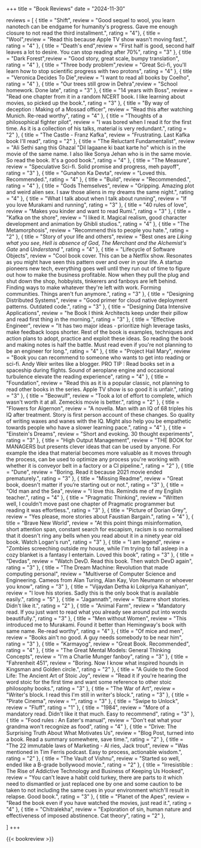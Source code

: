 +++
title = "Book Reviews"
date = "2024-11-30"

reviews = [
  { title = "Shift", review = "Good sequel to wool, you learn nanotech can be endgame for humanity's progress. Gave me enough closure to not read the third installment.", rating = "4"},
  { title = "Wool",review = "Read this because Apple TV show wasn't moving fast.", rating = "4" },
  { title = "Death's end",review = "First half is good, second half leaves a lot to desire. You can stop reading after 70%", rating = "3" },
  { title = "Dark Forest",review = "Good story, great scale, bumpy translation", rating = "4" },
  { title = "Three body problem",review = "Great Sci-fi, you'll learn how to stop scientific progress with two protons", rating = "4" },
  { title = "Veronica Decides To Die",review = "I want to read all books by Coelho", rating = "4" },
  { title = "Our trees still grow in Dehra",review = "School homework. Done late", rating = "3" },
  { title = "14 years with Boss", review = "Read one chapter from it in a random NCERT book. I like learning about movies, so picked up the book.", rating = "3" },
  { title = "By way of deception : Making of a Mossad officer", review = "Read this after watching Munich. Re-read worthy", rating = "4" },
  { title = "Thoughts of a philosophical fighter pilot", review = "I was bored when I read it for the first time. As it is a collection of his talks, material is very redundant.", rating = "2" },
  { title = "The Castle - Franz Kafka", review = "Frustrating. Last Kafka book I'll read", rating = "2" },
  { title = "The Reluctant Fundamentalist", review = "Ali Sethi sang this Ghazal \"Dil lagaane ki baat karte ho\" which is in the movie of the same name. I also like Sonya Jehan who is in the same movie. So read the book. It's a good book.", rating = "4" },
  { title = "The Measure", review = "Speculative Sci-fi. Solid promise and progress, meh payoff", rating = "3" },
  { title = "Gunahon Ka Devta", review = "Loved this. Recommended.", rating = "4" },
  { title = "Build", review = "Recommended.", rating = "4" },
  { title = "Gods Themselves", review = "Gripping. Amazing plot and weird alien sex. I saw those aliens in my dreams the same night.", rating = "4" },
  { title = "What I talk about when I talk about running", review = "If you love Murakami and running", rating = "3" },
  { title = "40 rules of love", review = "Makes you kinder and want to read Rumi.", rating = "3" },
  { title = "Kafka on the shore", review = "I liked it. Magical realism, good character development and animation by Ghibli studios.", rating = "4" },
  { title = "The Metamorphosis", review = "Recommend this to people you hate.", rating = "2" },
  { title = "Story of your life and others", review = "Best ones are _Liking what you see_, _Hell is absence of God_, _The Merchant and the Alchemist's Gate_ and _Understand_ ", rating = "4" },
  { title = "Lifecycle of Software Objects", review = "Cool book cover. This can be a Netflix show. Resonates as you might have seen this pattern over and over in your life. A startup pioneers new tech, everything goes well until they run out of time to figure out how to make the business profitable. Now when they pull the plug and shut down the shop, hobbyists, tinkerers and fanboys are left behind. Finding ways to make whatever they're left with work. Forming communities. Things aren't fun anymore.", rating = "3" },
  { title = "Designing Distributed Systems", review = "Good primer for cloud native deployment patterns. Outdated code.", rating = "3" },
  { title = "Designing Data Intensive Applications", review = "he Book I think Architects keep under their pillow and read first thing in the morning.", rating = "3" },
  { title = "Effective Engineer", review = "It has two major ideas - prioritize high leverage tasks, make feedback loops shorter. Rest of the book is examples, techniques and action plans to adopt, practice and exploit these ideas. So reading the book and making notes is half the battle. Must read even if you're not planning to be an engineer for long.", rating = "4" },
  { title = "Project Hail Mary", review = "Book you can recommend to someone who wants to get into reading or sci-fi. Andy Weir writes like a blogger. PRO TIP : Read books set in a spaceship during flights. Sound of aeroplane engine and occasional turbulence elevate the reading experience", rating = "4" },
  { title = "Foundation", review = "Read this as it is a popular classic, not planning to read other books in the series. Apple TV show is so good it is unfair.", rating = "3" },
  { title = "Beowulf", review = "Took a lot of effort to complete, which wasn't worth it at all. Zemeckis movie is better.", rating = "2" },
  { title = "Flowers for Algernon", review = "A novella. Man with an IQ of 68 triples his IQ after treatment. Story is first person account of these changes. So quality of writing waxes and wanes with the IQ. Might also help you be empathetic towards people who have a slower learning pace.", rating = "4" },
  { title = "Einstein's Dreams", review = "Short and evoking. 30 thought experiments", rating = "3" },
  { title = "High Output Management", review = "THE BOOK for MANAGERS but presents clever ideas that can be used by anyone. For example the idea that material becomes more valuable as it moves through the process, can be used to optimize any process you're working with whether it is conveyor belt in a factory or a CI pipeline.", rating = "2" },
  { title = "Dune", review = "Boring. Read it because 2021 movie ended prematurely.", rating = "3" },
  { title = "Missing Readme", review = "Great book, doesn't matter if you’re starting out or not.", rating = "3" },
  { title = "Old man and the Sea", review = "I love this. Reminds me of my English teacher.", rating = "4" },
  { title = "Pragmatic Thinking", review = "Written well, I couldn't move past one chapter of Pragmatic programmer but reading it was effortless.", rating = "3" },
  { title = "Picture of Dorian Grey", review = "Yes please, more stories about Faustian Bargain.", rating = "4" },
  { title = "Brave New World", review = "At this point things misinformation, short attention span, constant search for escapism, racism is so normalised that it doesn't ring any bells when you read about it in a ninety year old book. Watch Logan's run", rating = "3" },
  { title = "I am legend", review = "Zombies screeching outside my house, while I'm trying to fall asleep in a cozy blanket is a fantasy I entertain. Loved this book", rating = "3" },
  { title = "Devdas", review = "Watch DevD. Read this book. Then watch DevD again", rating = "3" },
  { title = "The Dream Machine: Revolution that made computing personal", review = "Multiverse of Computer Science and Engineering. Cameos from Alan Turing, Alan Kay, Von Neumann or whoever you know", rating = "3" },
  { title = "Vijaydan Detha ki Lokpriya Kahaniyan", review = "I love his stories. Sadly this is the only book that is available easily.", rating = "5" },
  { title = "Jagannath", review = "Bizarre short stories. Didn't like it.", rating = "2" },
  { title = "Animal Farm", review = "Mandatory read. If you just want to read what you already see around put into words beautifully.", rating = "3" },
  { title = "Men without Women", review = "This introduced me to Murakami. Found it better than Hemingway's book with same name. Re-read worthy", rating = "4" },
  { title = "Of mice and men", review = "Books ain't no good. A guy needs somebody to be near him", rating = "3" },
  { title = "Karmayog", review = "Great Book. Recommended", rating = "4" },
  { title = "The Great Mental Models: General Thinking Concepts", review = "I'm a Charlie Munger fanboy", rating = "3" },
  { title = "Fahrenheit 451", review = "Boring. Now I know what inspired hounds in Kingsman and Golden circle.", rating = "2" },
  { title = "A Guide to the Good Life: The Ancient Art of Stoic Joy", review = "Read it if you're hearing the word stoic for the first time and want some reference to other stoic philosophy books.", rating = "3" },
  { title = "The War of Art", review = "Writer's block. I read this I'm still in writer's block.", rating = "3" },
  { title = "Pirate Cinema", review = "", rating = "3" },
  { title = "Swipe to Unlock", review = "Fluff", rating = "1" },
  { title = "1984", review = "More of a mandatory read. Didn't like it that much. Easy to recommend", rating = "3" },
  { title = "Food rules : An Eater's manual", review = "Don't eat what your grandma won't recognize as food", rating = "4" },
  { title = "Drive: The Surprising Truth About What Motivates Us", review = "Blog Post, turned into a book. Read a summary somewhere, save time.", rating = "2" },
  { title = "The 22 immutable laws of Marketing - Al ries, Jack trout", review = "Was mentioned in Tim Ferris podcast. Easy to process, actionable wisdom.", rating = "2" },
  { title = "The Vault of Vishnu", review = "Started so well, ended like a B-grade bollywood movie.", rating = "2" },
  { title = "Irresistible : The Rise of Addictive Technology and Business of Keeping Us Hooked", review = "You can't leave a habit cold turkey, there are parts to it which need to dismantled or just replaced one by one and some caution to be taken to not including the same cues in your environment which'll result in relapse. Good book.", rating = "3" },
  { title = "Planet of the Apes", review = "Read the book even if you have watched the movies, just read it.", rating = "4" },
  { title = "Chitralekha", review = "Exploration of sin, human nature and effectiveness of imposed abstinence. Cat theory", rating = "2" },








]
+++

{{< bookreview >}}
